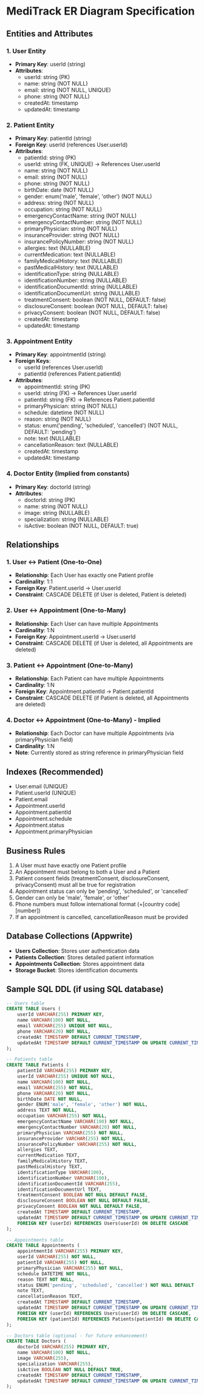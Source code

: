 # MediTrack ER Diagram Specification

## Entities and Attributes

### 1. User Entity
- **Primary Key**: userId (string)
- **Attributes**:
  - userId: string (PK)
  - name: string (NOT NULL)
  - email: string (NOT NULL, UNIQUE)
  - phone: string (NOT NULL)
  - createdAt: timestamp
  - updatedAt: timestamp

### 2. Patient Entity
- **Primary Key**: patientId (string)
- **Foreign Key**: userId (references User.userId)
- **Attributes**:
  - patientId: string (PK)
  - userId: string (FK, UNIQUE) → References User.userId
  - name: string (NOT NULL)
  - email: string (NOT NULL)
  - phone: string (NOT NULL)
  - birthDate: date (NOT NULL)
  - gender: enum('male', 'female', 'other') (NOT NULL)
  - address: string (NOT NULL)
  - occupation: string (NOT NULL)
  - emergencyContactName: string (NOT NULL)
  - emergencyContactNumber: string (NOT NULL)
  - primaryPhysician: string (NOT NULL)
  - insuranceProvider: string (NOT NULL)
  - insurancePolicyNumber: string (NOT NULL)
  - allergies: text (NULLABLE)
  - currentMedication: text (NULLABLE)
  - familyMedicalHistory: text (NULLABLE)
  - pastMedicalHistory: text (NULLABLE)
  - identificationType: string (NULLABLE)
  - identificationNumber: string (NULLABLE)
  - identificationDocumentId: string (NULLABLE)
  - identificationDocumentUrl: string (NULLABLE)
  - treatmentConsent: boolean (NOT NULL, DEFAULT: false)
  - disclosureConsent: boolean (NOT NULL, DEFAULT: false)
  - privacyConsent: boolean (NOT NULL, DEFAULT: false)
  - createdAt: timestamp
  - updatedAt: timestamp

### 3. Appointment Entity
- **Primary Key**: appointmentId (string)
- **Foreign Keys**: 
  - userId (references User.userId)
  - patientId (references Patient.patientId)
- **Attributes**:
  - appointmentId: string (PK)
  - userId: string (FK) → References User.userId
  - patientId: string (FK) → References Patient.patientId
  - primaryPhysician: string (NOT NULL)
  - schedule: datetime (NOT NULL)
  - reason: string (NOT NULL)
  - status: enum('pending', 'scheduled', 'cancelled') (NOT NULL, DEFAULT: 'pending')
  - note: text (NULLABLE)
  - cancellationReason: text (NULLABLE)
  - createdAt: timestamp
  - updatedAt: timestamp

### 4. Doctor Entity (Implied from constants)
- **Primary Key**: doctorId (string)
- **Attributes**:
  - doctorId: string (PK)
  - name: string (NOT NULL)
  - image: string (NULLABLE)
  - specialization: string (NULLABLE)
  - isActive: boolean (NOT NULL, DEFAULT: true)

## Relationships

### 1. User ↔ Patient (One-to-One)
- **Relationship**: Each User has exactly one Patient profile
- **Cardinality**: 1:1
- **Foreign Key**: Patient.userId → User.userId
- **Constraint**: CASCADE DELETE (if User is deleted, Patient is deleted)

### 2. User ↔ Appointment (One-to-Many)
- **Relationship**: Each User can have multiple Appointments
- **Cardinality**: 1:N
- **Foreign Key**: Appointment.userId → User.userId
- **Constraint**: CASCADE DELETE (if User is deleted, all Appointments are deleted)

### 3. Patient ↔ Appointment (One-to-Many)
- **Relationship**: Each Patient can have multiple Appointments
- **Cardinality**: 1:N
- **Foreign Key**: Appointment.patientId → Patient.patientId
- **Constraint**: CASCADE DELETE (if Patient is deleted, all Appointments are deleted)

### 4. Doctor ↔ Appointment (One-to-Many) - Implied
- **Relationship**: Each Doctor can have multiple Appointments (via primaryPhysician field)
- **Cardinality**: 1:N
- **Note**: Currently stored as string reference in primaryPhysician field

## Indexes (Recommended)
- User.email (UNIQUE)
- Patient.userId (UNIQUE)
- Patient.email
- Appointment.userId
- Appointment.patientId
- Appointment.schedule
- Appointment.status
- Appointment.primaryPhysician

## Business Rules
1. A User must have exactly one Patient profile
2. An Appointment must belong to both a User and a Patient
3. Patient consent fields (treatmentConsent, disclosureConsent, privacyConsent) must all be true for registration
4. Appointment status can only be 'pending', 'scheduled', or 'cancelled'
5. Gender can only be 'male', 'female', or 'other'
6. Phone numbers must follow international format (+[country code][number])
7. If an appointment is cancelled, cancellationReason must be provided

## Database Collections (Appwrite)
- **Users Collection**: Stores user authentication data
- **Patients Collection**: Stores detailed patient information
- **Appointments Collection**: Stores appointment data
- **Storage Bucket**: Stores identification documents

## Sample SQL DDL (if using SQL database)
```sql
-- Users table
CREATE TABLE Users (
    userId VARCHAR(255) PRIMARY KEY,
    name VARCHAR(100) NOT NULL,
    email VARCHAR(255) UNIQUE NOT NULL,
    phone VARCHAR(20) NOT NULL,
    createdAt TIMESTAMP DEFAULT CURRENT_TIMESTAMP,
    updatedAt TIMESTAMP DEFAULT CURRENT_TIMESTAMP ON UPDATE CURRENT_TIMESTAMP
);

-- Patients table
CREATE TABLE Patients (
    patientId VARCHAR(255) PRIMARY KEY,
    userId VARCHAR(255) UNIQUE NOT NULL,
    name VARCHAR(100) NOT NULL,
    email VARCHAR(255) NOT NULL,
    phone VARCHAR(20) NOT NULL,
    birthDate DATE NOT NULL,
    gender ENUM('male', 'female', 'other') NOT NULL,
    address TEXT NOT NULL,
    occupation VARCHAR(255) NOT NULL,
    emergencyContactName VARCHAR(100) NOT NULL,
    emergencyContactNumber VARCHAR(20) NOT NULL,
    primaryPhysician VARCHAR(255) NOT NULL,
    insuranceProvider VARCHAR(255) NOT NULL,
    insurancePolicyNumber VARCHAR(255) NOT NULL,
    allergies TEXT,
    currentMedication TEXT,
    familyMedicalHistory TEXT,
    pastMedicalHistory TEXT,
    identificationType VARCHAR(100),
    identificationNumber VARCHAR(100),
    identificationDocumentId VARCHAR(255),
    identificationDocumentUrl TEXT,
    treatmentConsent BOOLEAN NOT NULL DEFAULT FALSE,
    disclosureConsent BOOLEAN NOT NULL DEFAULT FALSE,
    privacyConsent BOOLEAN NOT NULL DEFAULT FALSE,
    createdAt TIMESTAMP DEFAULT CURRENT_TIMESTAMP,
    updatedAt TIMESTAMP DEFAULT CURRENT_TIMESTAMP ON UPDATE CURRENT_TIMESTAMP,
    FOREIGN KEY (userId) REFERENCES Users(userId) ON DELETE CASCADE
);

-- Appointments table
CREATE TABLE Appointments (
    appointmentId VARCHAR(255) PRIMARY KEY,
    userId VARCHAR(255) NOT NULL,
    patientId VARCHAR(255) NOT NULL,
    primaryPhysician VARCHAR(255) NOT NULL,
    schedule DATETIME NOT NULL,
    reason TEXT NOT NULL,
    status ENUM('pending', 'scheduled', 'cancelled') NOT NULL DEFAULT 'pending',
    note TEXT,
    cancellationReason TEXT,
    createdAt TIMESTAMP DEFAULT CURRENT_TIMESTAMP,
    updatedAt TIMESTAMP DEFAULT CURRENT_TIMESTAMP ON UPDATE CURRENT_TIMESTAMP,
    FOREIGN KEY (userId) REFERENCES Users(userId) ON DELETE CASCADE,
    FOREIGN KEY (patientId) REFERENCES Patients(patientId) ON DELETE CASCADE
);

-- Doctors table (optional - for future enhancement)
CREATE TABLE Doctors (
    doctorId VARCHAR(255) PRIMARY KEY,
    name VARCHAR(100) NOT NULL,
    image VARCHAR(255),
    specialization VARCHAR(255),
    isActive BOOLEAN NOT NULL DEFAULT TRUE,
    createdAt TIMESTAMP DEFAULT CURRENT_TIMESTAMP,
    updatedAt TIMESTAMP DEFAULT CURRENT_TIMESTAMP ON UPDATE CURRENT_TIMESTAMP
);
```
